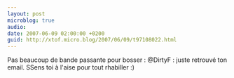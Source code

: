 ```yaml
---
layout: post
microblog: true
audio: 
date: 2007-06-09 02:00:00 +0200
guid: http://xtof.micro.blog/2007/06/09/t97108022.html
---
```

Pas beaucoup de bande passante pour bosser : @DirtyF : juste retrouvé ton email. SSens toi à l'aise pour tout rhabiller :)
